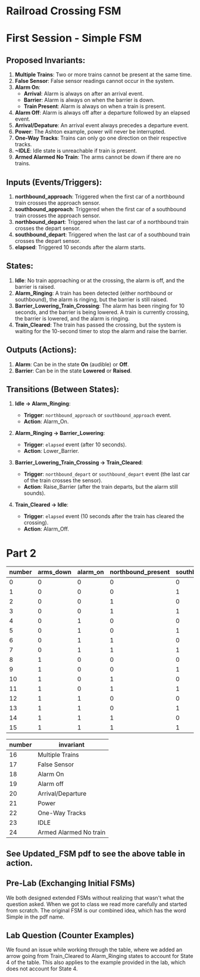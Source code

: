 # Railroad Crossing FSM

# First Session - Simple FSM

## Proposed Invariants:
1. **Multiple Trains**: Two or more trains cannot be present at the same time.
2. **False Sensor**: False sensor readings cannot occur in the system.
3. **Alarm On**:
   - **Arrival**: Alarm is always on after an arrival event.
   - **Barrier**: Alarm is always on when the barrier is down.
   - **Train Present**: Alarm is always on when a train is present.
4. **Alarm Off**: Alarm is always off after a departure followed by an elapsed event.
5. **Arrival/Depature**: An arrival event always precedes a departure event.
6. **Power**: The Ashton example, power will never be interrupted.
7. **One-Way Tracks**: Trains can only go one direction on their respective tracks.
8. **~IDLE**: Idle state is unreachable if train is present.
9. **Armed Alarmed No Train**: The arms cannot be down if there are no trains.

## Inputs (Events/Triggers):
1. **northbound_approach**: Triggered when the first car of a northbound train crosses the approach sensor.
2. **southbound_approach**: Triggered when the first car of a southbound train crosses the approach sensor.
3. **northbound_depart**: Triggered when the last car of a northbound train crosses the depart sensor.
4. **southbound_depart**: Triggered when the last car of a southbound train crosses the depart sensor.
5. **elapsed**: Triggered 10 seconds after the alarm starts.

## States:
1. **Idle**: No train approaching or at the crossing, the alarm is off, and the barrier is raised.
2. **Alarm_Ringing**: A train has been detected (either northbound or southbound), the alarm is ringing, but the barrier is still raised.
3. **Barrier_Lowering_Train_Crossing**: The alarm has been ringing for 10 seconds, and the barrier is being lowered. A train is currently crossing, the barrier is lowered, and the alarm is ringing.
4. **Train_Cleared**: The train has passed the crossing, but the system is waiting for the 10-second timer to stop the alarm and raise the barrier.

## Outputs (Actions):
1. **Alarm**: Can be in the state **On** (audible) or **Off**.
2. **Barrier**: Can be in the state **Lowered** or **Raised**.

## Transitions (Between States):
1. **Idle → Alarm_Ringing**:
   - **Trigger**: `northbound_approach` or `southbound_approach` event.
   - **Action**: Alarm_On.
   
2. **Alarm_Ringing → Barrier_Lowering**:
   - **Trigger**: `elapsed` event (after 10 seconds).
   - **Action**: Lower_Barrier.
   
3. **Barrier_Lowering_Train_Crossing → Train_Cleared**:
   - **Trigger**: `northbound_depart` or `southbound_depart` event (the last car of the train crosses the sensor).
   - **Action**: Raise_Barrier (after the train departs, but the alarm still sounds).

4. **Train_Cleared → Idle**:
   - **Trigger**: `elapsed` event (10 seconds after the train has cleared the crossing).
   - **Action**: Alarm_Off.

# Part 2

| number | arms_down | alarm_on | northbound_present | southbound_present |    north_approach | south_approach | north_depart | south_depart | elapsed | safety_hazard |
|--------|-----------|----------|--------------------|--------------------|   ----------------|----------------|--------------|--------------|---------|---------------|
| 0      | 0         | 0        | 0                  | 0                  |    6              | 5              | 17           | 17           | 17      |               |
| 1      | 0         | 0        | 0                  | 1                  |                   |                |              |              |         | 18            |
| 2      | 0         | 0        | 1                  | 0                  |                   |                |              |              |         | 18            |
| 3      | 0         | 0        | 1                  | 1                  |                   |                |              |              |         | 18            |
| 4      | 0         | 1        | 0                  | 0                  |   6               | 5              | 17           | 17           | 0       |               |
| 5      | 0         | 1        | 0                  | 1                  |   16              | 16             | 17           | 4            | 13      |               |
| 6      | 0         | 1        | 1                  | 0                  |   16              | 16             | 4            | 17           | 14      |               |
| 7      | 0         | 1        | 1                  | 1                  |                   |                |              |              |         | 16            |
| 8      | 1         | 0        | 0                  | 0                  |                   |                |              |              |         | 18            |
| 9      | 1         | 0        | 0                  | 1                  |                   |                |              |              |         | 18            |
| 10     | 1         | 0        | 1                  | 0                  |                   |                |              |              |         | 18            |
| 11     | 1         | 0        | 1                  | 1                  |                   |                |              |              |         | 18            |
| 12     | 1         | 1        | 0                  | 0                  |                   |                |              |              |         | 24            |
| 13     | 1         | 1        | 0                  | 1                  |  16               | 16             | 17           | 4            | stays13 |               |
| 14     | 1         | 1        | 1                  | 0                  |  16               | 16             | 4            | 17           | stays14 |               |
| 15     | 1         | 1        | 1                  | 1                  |                   |                |              |              |         | 16            |

| number | invariant             |
|--------|-----------------------|
| 16     | Multiple Trains       |
| 17     | False Sensor          |
| 18     | Alarm On              |
| 19     | Alarm off             |
| 20     | Arrival/Departure     |
| 21     | Power	         |
| 22     | One-Way Tracks        |
| 23     | IDLE                  |
| 24     | Armed Alarmed No train|

## See Updated_FSM pdf to see the above table in action.

## Pre-Lab (Exchanging Initial FSMs)

We both designed extended FSMs without realizing that wasn't what the question asked. When we got to class we read more carefully and started from scratch.
The original FSM is our combined idea, which has the word Simple in the pdf name.

## Lab Question (Counter Examples)

We found an issue while working through the table, where we added an arrow going from Train_Cleared to Alarm_Ringing states to account for State 4 of the table.
This also applies to the example provided in the lab, which does not account for State 4.




